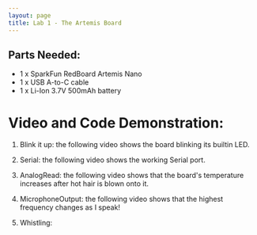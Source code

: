```yaml
---
layout: page
title: Lab 1 - The Artemis Board
---
```


## Parts Needed:
* 1 x SparkFun RedBoard Artemis Nano
* 1 x USB A-to-C cable
* 1 x Li-Ion 3.7V 500mAh battery

# Video and Code Demonstration:
1. Blink it up: the following video shows the board blinking its builtin LED.

2. Serial: the following video shows the working Serial port.

3. AnalogRead: the following video shows that the board's temperature increases after hot hair is blown onto it.  

4. MicrophoneOutput: the following video shows that the highest frequency changes as I speak! 

5. Whistling: 
